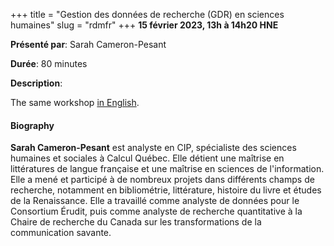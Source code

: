 +++
title = "Gestion des données de recherche (GDR) en sciences humaines"
slug = "rdmfr"
+++
**15 février 2023, 13h à 14h20 HNE**

**Présenté par**: Sarah Cameron-Pesant

**Durée**: 80 minutes

**Description**:

The same workshop [in English](/rdm).

#### Biography

**Sarah Cameron-Pesant** est analyste en CIP, spécialiste des sciences humaines et sociales à Calcul
Québec. Elle détient une maîtrise en littératures de langue française et une maîtrise en sciences de
l'information. Elle a mené et participé à de nombreux projets dans différents champs de recherche, notamment
en bibliométrie, littérature, histoire du livre et études de la Renaissance. Elle a travaillé comme analyste
de données pour le Consortium Érudit, puis comme analyste de recherche quantitative à la Chaire de recherche
du Canada sur les transformations de la communication savante.



<!-- {{< vimeo 690948795 >}} -->
<!-- <br> -->

<!-- - [Watch this session on Vimeo](https://vimeo.com/690948795) -->
